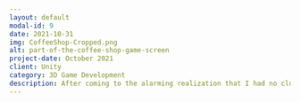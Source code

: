 ```yaml
---
layout: default
modal-id: 9
date: 2021-10-31
img: CoffeeShop-Cropped.png
alt: part-of-the-coffee-shop-game-screen
project-date: October 2021
client: Unity
category: 3D Game Development
description: After coming to the alarming realization that I had no clue what half the things on the Starbucks menu were, I turned to the best medium I knew to bridge that gap; making a game about it. Coffee shop is a simple web game about working at a cafe. It's currently undergoing a major redesign, and I'm hoping to use some of the techniques I've learnt from my more recent games to turn it into something really cool!
---
```

